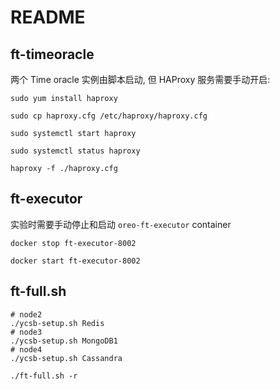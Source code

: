 # README

## ft-timeoracle

两个 Time oracle 实例由脚本启动, 但 HAProxy 服务需要手动开启:

```shell
sudo yum install haproxy

sudo cp haproxy.cfg /etc/haproxy/haproxy.cfg

sudo systemctl start haproxy

sudo systemctl status haproxy

haproxy -f ./haproxy.cfg
```

## ft-executor

实验时需要手动停止和启动 `oreo-ft-executor` container

```shell
docker stop ft-executor-8002

docker start ft-executor-8002

```

## ft-full.sh

```shell
# node2
./ycsb-setup.sh Redis
# node3
./ycsb-setup.sh MongoDB1
# node4
./ycsb-setup.sh Cassandra

./ft-full.sh -r
```
